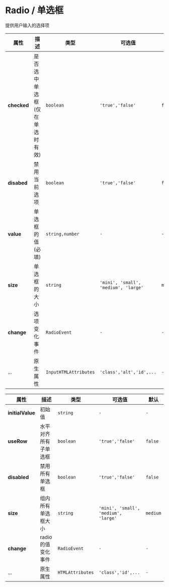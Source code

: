 # Radio / 单选框

提供用户输入的选择项

<fe-code-show title="默认的" name="ex-radio-default"/>

<fe-code-show title="组" desc="一组可控选择的数值" name="ex-radio-group"/>

<fe-code-show title="更多风格的" name="ex-radio-more"/>

<fe-attributes>

<fe-attributes-title title="Radio Props" />

| 属性        | 描述                           | 类型                  | 可选值                               | 默认     |
| ----------- | ------------------------------ | --------------------- | ------------------------------------ | -------- |
| **checked** | 是否选中单选框(仅在单选时有效) | `boolean`             | `'true','false'`                     | `false`  |
| **disabed** | 禁用当前选项                   | `boolean`             | `'true','false'`                     | `false`  |
| **value**   | 单选框的值(必填)               | `string,number`       | `-`                                  | `-`      |
| **size**    | 单选框的大小                   | `string`              | `'mini', 'small', 'medium', 'large'` | `medium` |
| **change**  | 选项变化事件                   | `RadioEvent`          | `-`                                  | `-`      |
| ...         | 原生属性                       | `InputHTMLAttributes` | `'class','alt','id',...`             | `-`      |

</fe-attributes>

<fe-attributes>
  
<fe-attributes-title title="RadioGroup Props" />

| 属性             | 描述                 | 类型             | 可选值                               | 默认     |
| ---------------- | -------------------- | ---------------- | ------------------------------------ | -------- |
| **initialValue** | 初始值               | `string`         | `-`                                  | `-`      |
| **useRow**       | 水平对齐所有子单选框 | `boolean`        | `'true','false'`                     | `false`  |
| **disabled**     | 禁用所有单选框       | `boolean`        | `'true','false'`                     | `false`  |
| **size**         | 组内所有单选框大小   | `string`         | `'mini', 'small', 'medium', 'large'` | `medium` |
| **change**       | radio 的值变化事件   | `RadioEvent`     | `-`                                  | `-`      |
| ...              | 原生属性             | `HTMLAttributes` | `'class','id',...`                   | `-`      |

</fe-attributes>
